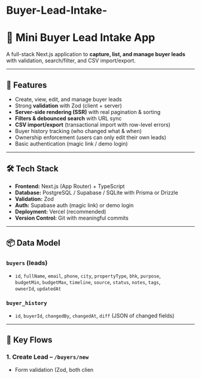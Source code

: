# Buyer-Lead-Intake-
# 🏡 Mini Buyer Lead Intake App

A full-stack Next.js application to **capture, list, and manage buyer leads** with validation, search/filter, and CSV import/export.

---

## 🚀 Features

- Create, view, edit, and manage buyer leads
- Strong **validation** with Zod (client + server)
- **Server-side rendering (SSR)** with real pagination & sorting
- **Filters & debounced search** with URL sync
- **CSV import/export** (transactional import with row-level errors)
- Buyer history tracking (who changed what & when)
- Ownership enforcement (users can only edit their own leads)
- Basic authentication (magic link / demo login)

---

## 🛠️ Tech Stack

- **Frontend:** Next.js (App Router) + TypeScript
- **Database:** PostgreSQL / Supabase / SQLite with Prisma or Drizzle
- **Validation:** Zod
- **Auth:** Supabase auth (magic link) or demo login
- **Deployment:** Vercel (recommended)
- **Version Control:** Git with meaningful commits

---

## 📦 Data Model

### `buyers` (leads)
- `id`, `fullName`, `email`, `phone`, `city`, `propertyType`, `bhk`, `purpose`,  
  `budgetMin`, `budgetMax`, `timeline`, `source`, `status`, `notes`, `tags`,  
  `ownerId`, `updatedAt`

### `buyer_history`
- `id`, `buyerId`, `changedBy`, `changedAt`, `diff` (JSON of changed fields)

---

## 🔑 Key Flows

### 1. Create Lead – `/buyers/new`
- Form validation (Zod, both clien
